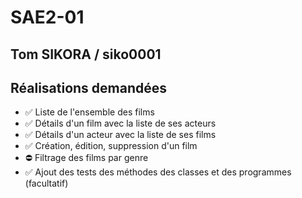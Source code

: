 # SAE2-01

## Tom SIKORA / siko0001

## Réalisations demandées
- ✅ Liste de l'ensemble des films
- ✅ Détails d'un film avec la liste de ses acteurs
- ✅ Détails d'un acteur avec la liste de ses films
- ✅ Création, édition, suppression d'un film
- ⛔ Filtrage des films par genre
- ✅ Ajout des tests des méthodes des classes et des programmes (facultatif)
